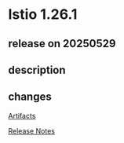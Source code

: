 # Istio 1.26.1

## release on 20250529
## description
## changes
<a href="http://gcsweb.istio.io/gcs/istio-release/releases/1.26.1/" rel="nofollow">Artifacts</a>  

<a href="https://istio.io/news/releases/1.26.x/announcing-1.26.1/" rel="nofollow">Release Notes</a>

